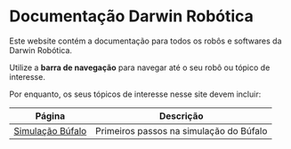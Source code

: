 # Documentação Darwin Robótica

Este website contém a documentação para todos os robôs e softwares da Darwin Robótica.

Utilize a **barra de navegação** para navegar até o seu robô ou tópico de interesse.

Por enquanto, os seus tópicos de interesse nesse site devem incluir:

| Página | Descrição |
| --- | --- |
| [Simulação Búfalo](/robos/bufalo/simulacao) | Primeiros passos na simulação do Búfalo |
